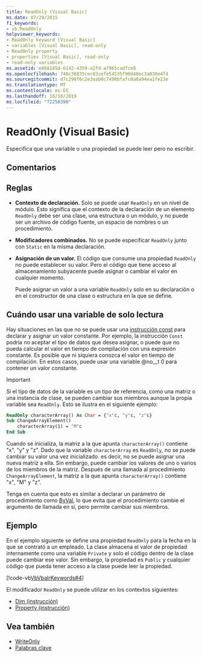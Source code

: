 ```yaml
---
title: ReadOnly (Visual Basic)
ms.date: 07/20/2015
f1_keywords:
- vb.ReadOnly
helpviewer_keywords:
- ReadOnly keyword [Visual Basic]
- variables [Visual Basic], read-only
- ReadOnly property
- properties [Visual Basic], read-only
- read-only variables
ms.assetid: e868185d-6142-4359-a2fd-a7965cadfce8
ms.openlocfilehash: 748c38835cec83cefe54535f90d40ec3a030e4f4
ms.sourcegitcommit: d7c298f6c2e3aab0c7498bfafc0a0a94ea1fe23e
ms.translationtype: MT
ms.contentlocale: es-ES
ms.lasthandoff: 10/10/2019
ms.locfileid: "72250390"
---
```

# <a name="readonly-visual-basic"></a>ReadOnly (Visual Basic)
Especifica que una variable o una propiedad se puede leer pero no escribir.  
  
## <a name="remarks"></a>Comentarios  
  
## <a name="rules"></a>Reglas  
  
- **Contexto de declaración.** Solo se puede usar `ReadOnly` en un nivel de módulo. Esto significa que el contexto de la declaración de un elemento `ReadOnly` debe ser una clase, una estructura o un módulo, y no puede ser un archivo de código fuente, un espacio de nombres o un procedimiento.  
  
- **Modificadores combinados.** No se puede especificar `ReadOnly` junto con `Static` en la misma declaración.  
  
- **Asignación de un valor.** El código que consume una propiedad `ReadOnly` no puede establecer su valor. Pero el código que tiene acceso al almacenamiento subyacente puede asignar o cambiar el valor en cualquier momento.  
  
     Puede asignar un valor a una variable `ReadOnly` solo en su declaración o en el constructor de una clase o estructura en la que se define.  
  
## <a name="when-to-use-a-readonly-variable"></a>Cuándo usar una variable de solo lectura  
 Hay situaciones en las que no se puede usar una [instrucción const](../../../visual-basic/language-reference/statements/const-statement.md) para declarar y asignar un valor constante. Por ejemplo, la instrucción `Const` podría no aceptar el tipo de datos que desea asignar, o puede que no pueda calcular el valor en tiempo de compilación con una expresión constante. Es posible que ni siquiera conozca el valor en tiempo de compilación. En estos casos, puede usar una variable @no__t 0 para contener un valor constante.  
  
> [!IMPORTANT]
> Si el tipo de datos de la variable es un tipo de referencia, como una matriz o una instancia de clase, se pueden cambiar sus miembros aunque la propia variable sea `ReadOnly`. Esto se ilustra en el siguiente ejemplo:  
  
 ```vb
 ReadOnly characterArray() As Char = {"x"c, "y"c, "z"c}
 Sub ChangeArrayElement()
     characterArray(1) = "M"c
 End Sub
 ```
  
 Cuando se inicializa, la matriz a la que apunta `characterArray()` contiene "x", "y" y "z". Dado que la variable `characterArray` es `ReadOnly`, no se puede cambiar su valor una vez inicializado. es decir, no se puede asignar una nueva matriz a ella. Sin embargo, puede cambiar los valores de uno o varios de los miembros de la matriz. Después de una llamada al procedimiento `ChangeArrayElement`, la matriz a la que apunta `characterArray()` contiene "x", "M" y "z".
  
 Tenga en cuenta que esto es similar a declarar un parámetro de procedimiento como [ByVal](byval.md), lo que evita que el procedimiento cambie el argumento de llamada en sí, pero permite cambiar sus miembros.  
  
## <a name="example"></a>Ejemplo

En el ejemplo siguiente se define una propiedad `ReadOnly` para la fecha en la que se contrató a un empleado. La clase almacena el valor de propiedad internamente como una variable `Private` y solo el código dentro de la clase puede cambiar ese valor. Sin embargo, la propiedad es `Public` y cualquier código que pueda tener acceso a la clase puede leer la propiedad.
  
[!code-vb[VbVbalrKeywords#4](~/samples/snippets/visualbasic/VS_Snippets_VBCSharp/VbVbalrKeywords/VB/Class1.vb#4)]
  
El modificador `ReadOnly` se puede utilizar en los contextos siguientes:
  
- [Dim (instrucción)](../statements/dim-statement.md) 
- [Property (instrucción)](../statements/property-statement.md)  
  
## <a name="see-also"></a>Vea también

- [WriteOnly](writeonly.md)
- [Palabras clave](../keywords/index.md)
